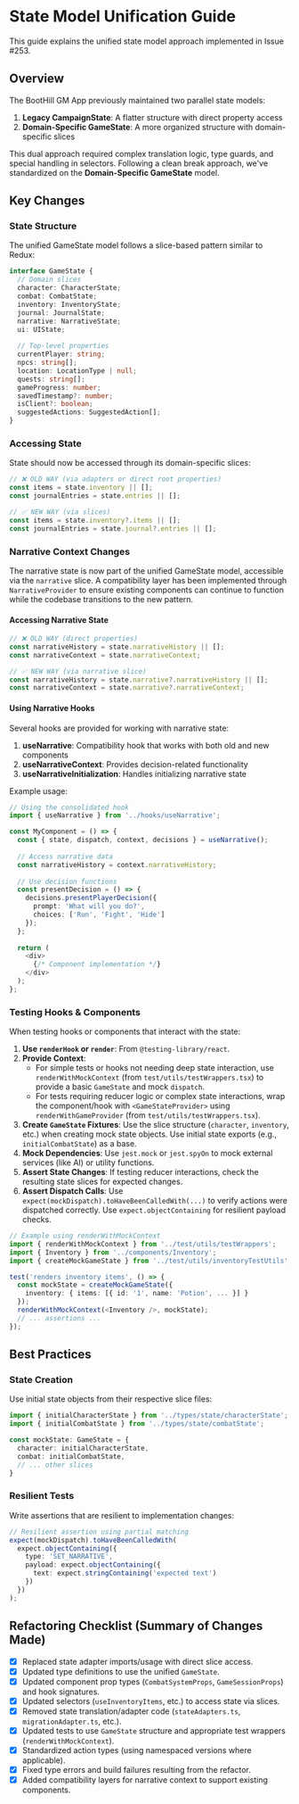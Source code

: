 # State Model Unification Guide

This guide explains the unified state model approach implemented in Issue #253.

## Overview

The BootHill GM App previously maintained two parallel state models:

1. **Legacy CampaignState**: A flatter structure with direct property access
2. **Domain-Specific GameState**: A more organized structure with domain-specific slices

This dual approach required complex translation logic, type guards, and special handling in selectors. Following a clean break approach, we've standardized on the **Domain-Specific GameState** model.

## Key Changes

### State Structure

The unified GameState model follows a slice-based pattern similar to Redux:

```typescript
interface GameState {
  // Domain slices
  character: CharacterState;
  combat: CombatState;
  inventory: InventoryState;
  journal: JournalState;
  narrative: NarrativeState;
  ui: UIState;
  
  // Top-level properties
  currentPlayer: string;
  npcs: string[];
  location: LocationType | null;
  quests: string[];
  gameProgress: number;
  savedTimestamp?: number;
  isClient?: boolean;
  suggestedActions: SuggestedAction[];
}
```

### Accessing State

State should now be accessed through its domain-specific slices:

```typescript
// ❌ OLD WAY (via adapters or direct root properties)
const items = state.inventory || [];
const journalEntries = state.entries || [];

// ✅ NEW WAY (via slices)
const items = state.inventory?.items || [];
const journalEntries = state.journal?.entries || [];
```

### Narrative Context Changes

The narrative state is now part of the unified GameState model, accessible via the `narrative` slice. A compatibility layer has been implemented through `NarrativeProvider` to ensure existing components can continue to function while the codebase transitions to the new pattern.

#### Accessing Narrative State

```typescript
// ❌ OLD WAY (direct properties)
const narrativeHistory = state.narrativeHistory || [];
const narrativeContext = state.narrativeContext;

// ✅ NEW WAY (via narrative slice)
const narrativeHistory = state.narrative?.narrativeHistory || [];
const narrativeContext = state.narrative?.narrativeContext;
```

#### Using Narrative Hooks

Several hooks are provided for working with narrative state:

1. **useNarrative**: Compatibility hook that works with both old and new components
2. **useNarrativeContext**: Provides decision-related functionality
3. **useNarrativeInitialization**: Handles initializing narrative state

Example usage:

```typescript
// Using the consolidated hook
import { useNarrative } from '../hooks/useNarrative';

const MyComponent = () => {
  const { state, dispatch, context, decisions } = useNarrative();
  
  // Access narrative data
  const narrativeHistory = context.narrativeHistory;
  
  // Use decision functions
  const presentDecision = () => {
    decisions.presentPlayerDecision({
      prompt: 'What will you do?',
      choices: ['Run', 'Fight', 'Hide']
    });
  };
  
  return (
    <div>
      {/* Component implementation */}
    </div>
  );
};
```

### Testing Hooks & Components

When testing hooks or components that interact with the state:

1.  **Use `renderHook` or `render`**: From `@testing-library/react`.
2.  **Provide Context**:
    *   For simple tests or hooks not needing deep state interaction, use `renderWithMockContext` (from `test/utils/testWrappers.tsx`) to provide a basic `GameState` and mock `dispatch`.
    *   For tests requiring reducer logic or complex state interactions, wrap the component/hook with `<GameStateProvider>` using `renderWithGameProvider` (from `test/utils/testWrappers.tsx`).
3.  **Create `GameState` Fixtures**: Use the slice structure (`character`, `inventory`, etc.) when creating mock state objects. Use initial state exports (e.g., `initialCombatState`) as a base.
4.  **Mock Dependencies**: Use `jest.mock` or `jest.spyOn` to mock external services (like AI) or utility functions.
5.  **Assert State Changes**: If testing reducer interactions, check the resulting state slices for expected changes.
6.  **Assert Dispatch Calls**: Use `expect(mockDispatch).toHaveBeenCalledWith(...)` to verify actions were dispatched correctly. Use `expect.objectContaining` for resilient payload checks.

```typescript
// Example using renderWithMockContext
import { renderWithMockContext } from '../test/utils/testWrappers';
import { Inventory } from '../components/Inventory';
import { createMockGameState } from '../test/utils/inventoryTestUtils';

test('renders inventory items', () => {
  const mockState = createMockGameState({
    inventory: { items: [{ id: '1', name: 'Potion', ... }] }
  });
  renderWithMockContext(<Inventory />, mockState);
  // ... assertions ...
});
```

## Best Practices

### State Creation

Use initial state objects from their respective slice files:

```typescript
import { initialCharacterState } from '../types/state/characterState';
import { initialCombatState } from '../types/state/combatState';

const mockState: GameState = {
  character: initialCharacterState,
  combat: initialCombatState,
  // ... other slices
}
```

### Resilient Tests

Write assertions that are resilient to implementation changes:

```typescript
// Resilient assertion using partial matching
expect(mockDispatch).toHaveBeenCalledWith(
  expect.objectContaining({
    type: 'SET_NARRATIVE',
    payload: expect.objectContaining({
      text: expect.stringContaining('expected text')
    })
  })
);
```

## Refactoring Checklist (Summary of Changes Made)

- [x] Replaced state adapter imports/usage with direct slice access.
- [x] Updated type definitions to use the unified `GameState`.
- [x] Updated component prop types (`CombatSystemProps`, `GameSessionProps`) and hook signatures.
- [x] Updated selectors (`useInventoryItems`, etc.) to access state via slices.
- [x] Removed state translation/adapter code (`stateAdapters.ts`, `migrationAdapter.ts`, etc.).
- [x] Updated tests to use `GameState` structure and appropriate test wrappers (`renderWithMockContext`).
- [x] Standardized action types (using namespaced versions where applicable).
- [x] Fixed type errors and build failures resulting from the refactor.
- [x] Added compatibility layers for narrative context to support existing components.
